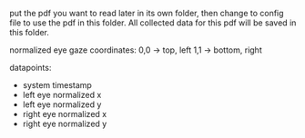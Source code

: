 put the pdf you want to read later in its own folder,
then change to config file to use the pdf in this folder.
All collected data for this pdf will be saved in this folder.

normalized eye gaze coordinates:
0,0 -> top, left
1,1 -> bottom, right

datapoints:
- system timestamp
- left eye normalized x
- left eye normalized y
- right eye normalized x
- right eye normalized y